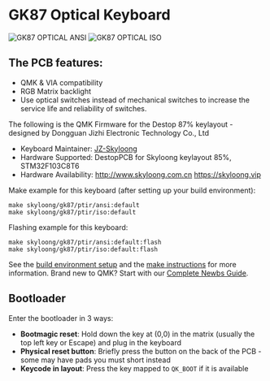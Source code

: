 # GK87 Optical Keyboard

![GK87 OPTICAL ANSI](https://i.imgur.com/TYx22dhh.jpg)
![GK87 OPTICAL ISO](https://i.imgur.com/RFngtv6h.jpg)

## The PCB features:
* QMK & VIA compatibility
* RGB Matrix backlight
* Use optical switches instead of mechanical switches to increase the service life and reliability of switches.


The following is the QMK Firmware for the Destop 87% keylayout -  designed by Dongguan Jizhi Electronic Technology Co., Ltd

* Keyboard Maintainer: [JZ-Skyloong](https://github.com/JZ-skyloong)
* Hardware Supported: DestopPCB for Skyloong keylayout 85%, STM32F103C8T6
* Hardware Availability: http://www.skyloong.com.cn  https://skyloong.vip

Make example for this keyboard (after setting up your build environment):

    make skyloong/gk87/ptir/ansi:default
    make skyloong/gk87/ptir/iso:default

Flashing example for this keyboard:

    make skyloong/gk87/ptir/ansi:default:flash
    make skyloong/gk87/ptir/iso:default:flash

See the [build environment setup](https://docs.qmk.fm/#/getting_started_build_tools) and the [make instructions](https://docs.qmk.fm/#/getting_started_make_guide) for more information. Brand new to QMK? Start with our [Complete Newbs Guide](https://docs.qmk.fm/#/newbs).

## Bootloader

Enter the bootloader in 3 ways:

* **Bootmagic reset**: Hold down the key at (0,0) in the matrix (usually the top left key or Escape) and plug in the keyboard
* **Physical reset button**: Briefly press the button on the back of the PCB - some may have pads you must short instead
* **Keycode in layout**: Press the key mapped to `QK_BOOT` if it is available
